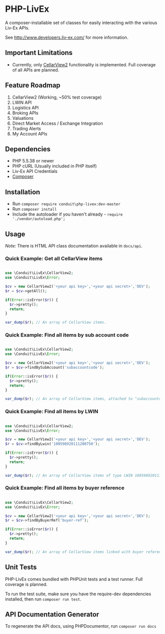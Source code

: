 # PHP-LivEx

A composer-installable set of classes for easily interacting with the various Liv-Ex APIs. 

See http://www.developers.liv-ex.com/ for more information.

## Important Limitations

- Currently, only [CellarView2](https://e767cb5f8a24933f1193-10d7789927afb962c5fef2cb2f4d8412.ssl.cf3.rackcdn.com/Cellar%20View%202%20API%20Documentation_v4.pdf) functionality is implemented. Full coverage of all APIs are planned.

## Feature Roadmap

1. CellarView2 (Working, ~50% test coverage)
2. LWIN API
3. Logistics API
4. Broking APIs
5. Valuations
6. Direct Market Access / Exchange Integration
7. Trading Alerts
8. My Account APIs

## Dependencies

- PHP 5.5.38 or newer
- PHP cURL (Usually included in PHP itself)
- Liv-Ex API Credentials
- [Composer](https://getcomposer.org/)

## Installation

- Run `composer require conduit\php-livex:dev-master`
- Run `composer install`
- Include the autoloader if you haven't already - `require './vendor/autoload.php';`

## Usage

*Note:* There is HTML API class documentation available in `docs/api`. 

### Quick Example: Get all CellarView items

```PHP

use \Conduit\LivEx\CellarView2;
use \Conduit\LivEx\Error;

$cv = new CellarView2('<your api key>','<your api secret>','DEV');
$r = $cv->getAll();

if(Error::isError($r)) {
  $r->pretty();
  return;
}

var_dump($r); // An array of CellarView items.

```

### Quick Example: Find all items by sub account code

```PHP

use \Conduit\LivEx\CellarView2;
use \Conduit\LivEx\Error;

$cv = new CellarView2('<your api key>','<your api secret>','DEV');
$r = $cv->findBySubAccount('subaccountcode');

if(Error::isError($r)) {
  $r->pretty();
  return;
}

var_dump($r); // An array of CellarView items, attached to "subaccountcode".

```

### Quick Example: Find all items by LWIN

```PHP

use \Conduit\LivEx\CellarView2;
use \Conduit\LivEx\Error;

$cv = new CellarView2('<your api key>','<your api secret>','DEV');
$r = $cv->findByLwin('100598920111200750');

if(Error::isError($r)) {
  $r->pretty();
  return;
}

var_dump($r); // An array of CellarView items of type LWIN 100598920111200750

```

### Quick Example: Find all items by buyer reference

```PHP

use \Conduit\LivEx\CellarView2;
use \Conduit\LivEx\Error;

$cv = new CellarView2('<your api key>','<your api secret>','DEV');
$r = $cv->findByBuyerRef('buyer-ref');

if(Error::isError($r)) {
  $r->pretty();
  return;
}

var_dump($r); // An array of CellarView items linked with buyer reference "buyer-ref"

```

## Unit Tests

PHP-LivEx comes bundled with PHPUnit tests and a test runner. Full coverage is planned.

To run the test suite, make sure you have the require-dev dependencies installed, then run `composer run test`.

## API Documentation Generator

To regenerate the API docs, using PHPDocumentor, run `composer run docs`
